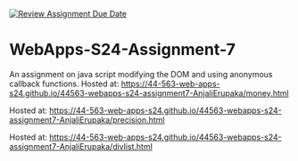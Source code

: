 [![Review Assignment Due Date](https://classroom.github.com/assets/deadline-readme-button-24ddc0f5d75046c5622901739e7c5dd533143b0c8e959d652212380cedb1ea36.svg)](https://classroom.github.com/a/cdqffI9o)
# WebApps-S24-Assignment-7
An assignment on java script modifying the DOM and using anonymous callback functions.
Hosted at: https://44-563-web-apps-s24.github.io/44563-webapps-s24-assignment7-AnjaliErupaka/money.html

Hosted at: https://44-563-web-apps-s24.github.io/44563-webapps-s24-assignment7-AnjaliErupaka/precision.html

Hosted at: https://44-563-web-apps-s24.github.io/44563-webapps-s24-assignment7-AnjaliErupaka/divlist.html
